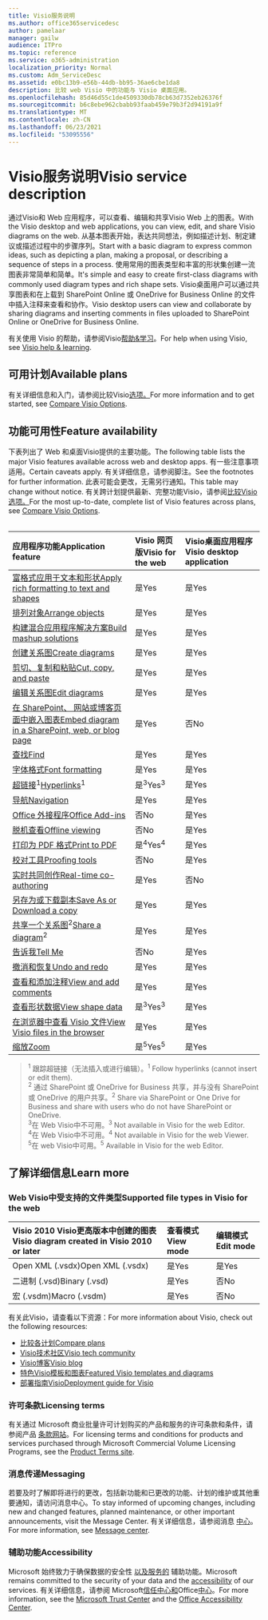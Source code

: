 ```yaml
---
title: Visio服务说明
ms.author: office365servicedesc
author: pamelaar
manager: gailw
audience: ITPro
ms.topic: reference
ms.service: o365-administration
localization_priority: Normal
ms.custom: Adm_ServiceDesc
ms.assetid: e0bc13b9-e56b-44db-bb95-36ae6cbe1da8
description: 比较 web Visio 中的功能与 Visio 桌面应用。
ms.openlocfilehash: 85d46d55c1de4509330db78cb63d7352eb26376f
ms.sourcegitcommit: b6c8ebe962cbabb93faab459e79b3f2d94191a9f
ms.translationtype: MT
ms.contentlocale: zh-CN
ms.lasthandoff: 06/23/2021
ms.locfileid: "53095556"
---
```

# <a name="visio-service-description"></a><span data-ttu-id="6e395-103">Visio服务说明</span><span class="sxs-lookup"><span data-stu-id="6e395-103">Visio service description</span></span>

<span data-ttu-id="6e395-104">通过Visio和 Web 应用程序，可以查看、编辑和共享Visio Web 上的图表。</span><span class="sxs-lookup"><span data-stu-id="6e395-104">With the Visio desktop and web applications, you can view, edit, and share Visio diagrams on the web.</span></span> <span data-ttu-id="6e395-105">从基本图表开始，表达共同想法，例如描述计划、制定建议或描述过程中的步骤序列。</span><span class="sxs-lookup"><span data-stu-id="6e395-105">Start with a basic diagram to express common ideas, such as depicting a plan, making a proposal, or describing a sequence of steps in a process.</span></span> <span data-ttu-id="6e395-106">使用常用的图表类型和丰富的形状集创建一流图表非常简单和简单。</span><span class="sxs-lookup"><span data-stu-id="6e395-106">It's simple and easy to create first-class diagrams with commonly used diagram types and rich shape sets.</span></span> <span data-ttu-id="6e395-107">Visio桌面用户可以通过共享图表和在上载到 SharePoint Online 或 OneDrive for Business Online 的文件中插入注释来查看和协作。</span><span class="sxs-lookup"><span data-stu-id="6e395-107">Visio desktop users can view and collaborate by sharing diagrams and inserting comments in files uploaded to SharePoint Online or OneDrive for Business Online.</span></span>

<span data-ttu-id="6e395-108">有关使用 Visio 的帮助，请参阅Visio[帮助&学习](https://support.office.com/visio)。</span><span class="sxs-lookup"><span data-stu-id="6e395-108">For help when using Visio, see [Visio help & learning](https://support.office.com/visio).</span></span>

## <a name="available-plans"></a><span data-ttu-id="6e395-109">可用计划</span><span class="sxs-lookup"><span data-stu-id="6e395-109">Available plans</span></span>

<span data-ttu-id="6e395-110">有关详细信息和入门，请参阅比较Visio[选项。](https://www.microsoft.com/microsoft-365/visio/microsoft-visio-plans-and-pricing-compare-visio-options)</span><span class="sxs-lookup"><span data-stu-id="6e395-110">For more information and to get started, see [Compare Visio Options](https://www.microsoft.com/microsoft-365/visio/microsoft-visio-plans-and-pricing-compare-visio-options).</span></span>
  
## <a name="feature-availability"></a><span data-ttu-id="6e395-111">功能可用性</span><span class="sxs-lookup"><span data-stu-id="6e395-111">Feature availability</span></span>

<span data-ttu-id="6e395-112">下表列出了 Web 和桌面Visio提供的主要功能。</span><span class="sxs-lookup"><span data-stu-id="6e395-112">The following table lists the major Visio features available across web and desktop apps.</span></span> <span data-ttu-id="6e395-113">有一些注意事项适用。</span><span class="sxs-lookup"><span data-stu-id="6e395-113">Certain caveats apply.</span></span> <span data-ttu-id="6e395-114">有关详细信息，请参阅脚注。</span><span class="sxs-lookup"><span data-stu-id="6e395-114">See the footnotes for further information.</span></span> <span data-ttu-id="6e395-115">此表可能会更改，无需另行通知。</span><span class="sxs-lookup"><span data-stu-id="6e395-115">This table may change without notice.</span></span> <span data-ttu-id="6e395-116">有关跨计划提供最新、完整功能Visio，请参阅[比较Visio选项。](https://www.microsoft.com/microsoft-365/visio/microsoft-visio-plans-and-pricing-compare-visio-options)</span><span class="sxs-lookup"><span data-stu-id="6e395-116">For the most up-to-date, complete list of Visio features across plans, see [Compare Visio Options](https://www.microsoft.com/microsoft-365/visio/microsoft-visio-plans-and-pricing-compare-visio-options).</span></span><br><br> 

| <span data-ttu-id="6e395-117">应用程序功能</span><span class="sxs-lookup"><span data-stu-id="6e395-117">Application feature</span></span> | <span data-ttu-id="6e395-118">Visio 网页版</span><span class="sxs-lookup"><span data-stu-id="6e395-118">Visio for the web</span></span> | <span data-ttu-id="6e395-119">Visio桌面应用程序</span><span class="sxs-lookup"><span data-stu-id="6e395-119">Visio desktop application</span></span> |
|:-----|:-----|:-----|
|[<span data-ttu-id="6e395-120">富格式应用于文本和形状</span><span class="sxs-lookup"><span data-stu-id="6e395-120">Apply rich formatting to text and shapes</span></span>](visio-features.md#apply-rich-formatting-to-text-and-shapes)|<span data-ttu-id="6e395-121">是</span><span class="sxs-lookup"><span data-stu-id="6e395-121">Yes</span></span> |<span data-ttu-id="6e395-122">是</span><span class="sxs-lookup"><span data-stu-id="6e395-122">Yes</span></span> |
|[<span data-ttu-id="6e395-123">排列对象</span><span class="sxs-lookup"><span data-stu-id="6e395-123">Arrange objects</span></span>](visio-features.md#arrange-objects)|<span data-ttu-id="6e395-124">是</span><span class="sxs-lookup"><span data-stu-id="6e395-124">Yes</span></span> |<span data-ttu-id="6e395-125">是</span><span class="sxs-lookup"><span data-stu-id="6e395-125">Yes</span></span> |
|[<span data-ttu-id="6e395-126">构建混合应用程序解决方案</span><span class="sxs-lookup"><span data-stu-id="6e395-126">Build mashup solutions</span></span>](visio-features.md#build-mashup-solutions)|<span data-ttu-id="6e395-127">是</span><span class="sxs-lookup"><span data-stu-id="6e395-127">Yes</span></span> |<span data-ttu-id="6e395-128">是</span><span class="sxs-lookup"><span data-stu-id="6e395-128">Yes</span></span> |
|[<span data-ttu-id="6e395-129">创建关系图</span><span class="sxs-lookup"><span data-stu-id="6e395-129">Create diagrams</span></span>](visio-features.md#create-diagrams)|<span data-ttu-id="6e395-130">是</span><span class="sxs-lookup"><span data-stu-id="6e395-130">Yes</span></span> |<span data-ttu-id="6e395-131">是</span><span class="sxs-lookup"><span data-stu-id="6e395-131">Yes</span></span> |
|[<span data-ttu-id="6e395-132">剪切、复制和粘贴</span><span class="sxs-lookup"><span data-stu-id="6e395-132">Cut, copy, and paste</span></span>](visio-features.md#cut-copy-and-paste)|<span data-ttu-id="6e395-133">是</span><span class="sxs-lookup"><span data-stu-id="6e395-133">Yes</span></span> |<span data-ttu-id="6e395-134">是</span><span class="sxs-lookup"><span data-stu-id="6e395-134">Yes</span></span> |
|[<span data-ttu-id="6e395-135">编辑关系图</span><span class="sxs-lookup"><span data-stu-id="6e395-135">Edit diagrams</span></span>](visio-features.md#edit-diagrams)|<span data-ttu-id="6e395-136">是</span><span class="sxs-lookup"><span data-stu-id="6e395-136">Yes</span></span> |<span data-ttu-id="6e395-137">是</span><span class="sxs-lookup"><span data-stu-id="6e395-137">Yes</span></span> |
|[<span data-ttu-id="6e395-138">在 SharePoint、 网站或博客页面中嵌入图表</span><span class="sxs-lookup"><span data-stu-id="6e395-138">Embed diagram in a SharePoint, web, or blog page</span></span>](visio-features.md#embed-diagram-in-a-sharepoint-web-or-blog-page)|<span data-ttu-id="6e395-139">是</span><span class="sxs-lookup"><span data-stu-id="6e395-139">Yes</span></span> |<span data-ttu-id="6e395-140">否</span><span class="sxs-lookup"><span data-stu-id="6e395-140">No</span></span> |
|[<span data-ttu-id="6e395-141">查找</span><span class="sxs-lookup"><span data-stu-id="6e395-141">Find</span></span>](visio-features.md#find)|<span data-ttu-id="6e395-142">是</span><span class="sxs-lookup"><span data-stu-id="6e395-142">Yes</span></span> |<span data-ttu-id="6e395-143">是</span><span class="sxs-lookup"><span data-stu-id="6e395-143">Yes</span></span> |
|[<span data-ttu-id="6e395-144">字体格式</span><span class="sxs-lookup"><span data-stu-id="6e395-144">Font formatting</span></span>](visio-features.md#font-formatting)|<span data-ttu-id="6e395-145">是</span><span class="sxs-lookup"><span data-stu-id="6e395-145">Yes</span></span> |<span data-ttu-id="6e395-146">是</span><span class="sxs-lookup"><span data-stu-id="6e395-146">Yes</span></span> |
|<span data-ttu-id="6e395-147">[超链接](visio-features.md#hyperlinks)<sup>1</sup></span><span class="sxs-lookup"><span data-stu-id="6e395-147">[Hyperlinks](visio-features.md#hyperlinks)<sup>1</sup></span></span>|<span data-ttu-id="6e395-148">是<sup>3</sup></span><span class="sxs-lookup"><span data-stu-id="6e395-148">Yes<sup>3</sup></span></span>|<span data-ttu-id="6e395-149">是</span><span class="sxs-lookup"><span data-stu-id="6e395-149">Yes</span></span> |
|[<span data-ttu-id="6e395-150">导航</span><span class="sxs-lookup"><span data-stu-id="6e395-150">Navigation</span></span>](visio-features.md#navigation)|<span data-ttu-id="6e395-151">是</span><span class="sxs-lookup"><span data-stu-id="6e395-151">Yes</span></span> |<span data-ttu-id="6e395-152">是</span><span class="sxs-lookup"><span data-stu-id="6e395-152">Yes</span></span> |
|[<span data-ttu-id="6e395-153">Office 外接程序</span><span class="sxs-lookup"><span data-stu-id="6e395-153">Office Add-ins</span></span>](visio-features.md#office-add-ins)|<span data-ttu-id="6e395-154">否</span><span class="sxs-lookup"><span data-stu-id="6e395-154">No</span></span> |<span data-ttu-id="6e395-155">是</span><span class="sxs-lookup"><span data-stu-id="6e395-155">Yes</span></span> |
|[<span data-ttu-id="6e395-156">脱机查看</span><span class="sxs-lookup"><span data-stu-id="6e395-156">Offline viewing</span></span>](visio-features.md#offline-viewing)|<span data-ttu-id="6e395-157">否</span><span class="sxs-lookup"><span data-stu-id="6e395-157">No</span></span> |<span data-ttu-id="6e395-158">是</span><span class="sxs-lookup"><span data-stu-id="6e395-158">Yes</span></span> |
|[<span data-ttu-id="6e395-159">打印为 PDF 格式</span><span class="sxs-lookup"><span data-stu-id="6e395-159">Print to PDF</span></span>](visio-features.md#print-to-pdf)|<span data-ttu-id="6e395-160">是<sup>4</sup></span><span class="sxs-lookup"><span data-stu-id="6e395-160">Yes<sup>4</sup></span></span>|<span data-ttu-id="6e395-161">是</span><span class="sxs-lookup"><span data-stu-id="6e395-161">Yes</span></span> |
|[<span data-ttu-id="6e395-162">校对工具</span><span class="sxs-lookup"><span data-stu-id="6e395-162">Proofing tools</span></span>](visio-features.md#proofing-tools)|<span data-ttu-id="6e395-163">否</span><span class="sxs-lookup"><span data-stu-id="6e395-163">No</span></span> |<span data-ttu-id="6e395-164">是</span><span class="sxs-lookup"><span data-stu-id="6e395-164">Yes</span></span> |
|[<span data-ttu-id="6e395-165">实时共同创作</span><span class="sxs-lookup"><span data-stu-id="6e395-165">Real-time co-authoring</span></span>](visio-features.md#real-time-co-authoring)|<span data-ttu-id="6e395-166">是</span><span class="sxs-lookup"><span data-stu-id="6e395-166">Yes</span></span> |<span data-ttu-id="6e395-167">否</span><span class="sxs-lookup"><span data-stu-id="6e395-167">No</span></span> |
|[<span data-ttu-id="6e395-168">另存为或下载副本</span><span class="sxs-lookup"><span data-stu-id="6e395-168">Save As or Download a copy</span></span>](visio-features.md#save-as-or-download-a-copy)|<span data-ttu-id="6e395-169">是</span><span class="sxs-lookup"><span data-stu-id="6e395-169">Yes</span></span> |<span data-ttu-id="6e395-170">是</span><span class="sxs-lookup"><span data-stu-id="6e395-170">Yes</span></span> |
|<span data-ttu-id="6e395-171">[共享一个关系图](visio-features.md#share-a-diagram)<sup>2</sup></span><span class="sxs-lookup"><span data-stu-id="6e395-171">[Share a diagram](visio-features.md#share-a-diagram)<sup>2</sup></span></span>|<span data-ttu-id="6e395-172">是</span><span class="sxs-lookup"><span data-stu-id="6e395-172">Yes</span></span> |<span data-ttu-id="6e395-173">是</span><span class="sxs-lookup"><span data-stu-id="6e395-173">Yes</span></span> |
|[<span data-ttu-id="6e395-174">告诉我</span><span class="sxs-lookup"><span data-stu-id="6e395-174">Tell Me</span></span>](visio-features.md#tell-me)|<span data-ttu-id="6e395-175">否</span><span class="sxs-lookup"><span data-stu-id="6e395-175">No</span></span> |<span data-ttu-id="6e395-176">是</span><span class="sxs-lookup"><span data-stu-id="6e395-176">Yes</span></span> |
|[<span data-ttu-id="6e395-177">撤消和恢复</span><span class="sxs-lookup"><span data-stu-id="6e395-177">Undo and redo</span></span>](visio-features.md#undo-and-redo)|<span data-ttu-id="6e395-178">是</span><span class="sxs-lookup"><span data-stu-id="6e395-178">Yes</span></span> |<span data-ttu-id="6e395-179">是</span><span class="sxs-lookup"><span data-stu-id="6e395-179">Yes</span></span> |
|[<span data-ttu-id="6e395-180">查看和添加注释</span><span class="sxs-lookup"><span data-stu-id="6e395-180">View and add comments</span></span>](visio-features.md#view-and-add-comments)|<span data-ttu-id="6e395-181">是</span><span class="sxs-lookup"><span data-stu-id="6e395-181">Yes</span></span> |<span data-ttu-id="6e395-182">是</span><span class="sxs-lookup"><span data-stu-id="6e395-182">Yes</span></span> |
|[<span data-ttu-id="6e395-183">查看形状数据</span><span class="sxs-lookup"><span data-stu-id="6e395-183">View shape data</span></span>](visio-features.md#view-shape-data)|<span data-ttu-id="6e395-184">是<sup>3</sup></span><span class="sxs-lookup"><span data-stu-id="6e395-184">Yes<sup>3</sup></span></span>|<span data-ttu-id="6e395-185">是</span><span class="sxs-lookup"><span data-stu-id="6e395-185">Yes</span></span> |
|[<span data-ttu-id="6e395-186">在浏览器中查看 Visio 文件</span><span class="sxs-lookup"><span data-stu-id="6e395-186">View Visio files in the browser</span></span>](visio-features.md#view-visio-files-in-the-browser)|<span data-ttu-id="6e395-187">是</span><span class="sxs-lookup"><span data-stu-id="6e395-187">Yes</span></span> |<span data-ttu-id="6e395-188">是</span><span class="sxs-lookup"><span data-stu-id="6e395-188">Yes</span></span> |
|[<span data-ttu-id="6e395-189">缩放</span><span class="sxs-lookup"><span data-stu-id="6e395-189">Zoom</span></span>](visio-features.md#zoom)|<span data-ttu-id="6e395-190">是<sup>5</sup></span><span class="sxs-lookup"><span data-stu-id="6e395-190">Yes<sup>5</sup></span></span>|<span data-ttu-id="6e395-191">是</span><span class="sxs-lookup"><span data-stu-id="6e395-191">Yes</span></span> |

> <span data-ttu-id="6e395-192"><sup>1</sup> 跟踪超链接（无法插入或进行编辑）。</span><span class="sxs-lookup"><span data-stu-id="6e395-192"><sup>1</sup> Follow hyperlinks (cannot insert or edit them).</span></span>
<br/><span data-ttu-id="6e395-193"><sup>2</sup> 通过 SharePoint 或 OneDrive for Business 共享，并与没有 SharePoint 或 OneDrive 的用户共享。</span><span class="sxs-lookup"><span data-stu-id="6e395-193"><sup>2</sup> Share via SharePoint or One Drive for Business and share with users who do not have SharePoint or OneDrive.</span></span>
<br/><span data-ttu-id="6e395-194"><sup>3</sup>在 Web Visio中不可用。</span><span class="sxs-lookup"><span data-stu-id="6e395-194"><sup>3</sup> Not available in Visio for the web Editor.</span></span>
<br/><span data-ttu-id="6e395-195"><sup>4</sup>在 Web Visio中不可用。</span><span class="sxs-lookup"><span data-stu-id="6e395-195"><sup>4</sup> Not available in Visio for the web Viewer.</span></span>
<br/><span data-ttu-id="6e395-196"><sup>5</sup>在 web Visio中可用。</span><span class="sxs-lookup"><span data-stu-id="6e395-196"><sup>5</sup> Available in Visio for the web Editor.</span></span>

## <a name="learn-more"></a><span data-ttu-id="6e395-197">了解详细信息</span><span class="sxs-lookup"><span data-stu-id="6e395-197">Learn more</span></span>

### <a name="supported-file-types-in-visio-for-the-web"></a><span data-ttu-id="6e395-198">Web Visio中受支持的文件类型</span><span class="sxs-lookup"><span data-stu-id="6e395-198">Supported file types in Visio for the web</span></span>

| <span data-ttu-id="6e395-199">Visio 2010 Visio更高版本中创建的图表</span><span class="sxs-lookup"><span data-stu-id="6e395-199">Visio diagram created in Visio 2010 or later</span></span> | <span data-ttu-id="6e395-200">查看模式</span><span class="sxs-lookup"><span data-stu-id="6e395-200">View mode</span></span> | <span data-ttu-id="6e395-201">编辑模式</span><span class="sxs-lookup"><span data-stu-id="6e395-201">Edit mode</span></span> |
|:-----|:-----|:-----|
|<span data-ttu-id="6e395-202">Open XML (.vsdx)</span><span class="sxs-lookup"><span data-stu-id="6e395-202">Open XML (.vsdx)</span></span>  <br/> |<span data-ttu-id="6e395-203">是</span><span class="sxs-lookup"><span data-stu-id="6e395-203">Yes</span></span>  <br/> |<span data-ttu-id="6e395-204">是</span><span class="sxs-lookup"><span data-stu-id="6e395-204">Yes</span></span>  <br/> |
|<span data-ttu-id="6e395-205">二进制 (.vsd)</span><span class="sxs-lookup"><span data-stu-id="6e395-205">Binary (.vsd)</span></span>  <br/> |<span data-ttu-id="6e395-206">是</span><span class="sxs-lookup"><span data-stu-id="6e395-206">Yes</span></span>  <br/> |<span data-ttu-id="6e395-207">否</span><span class="sxs-lookup"><span data-stu-id="6e395-207">No</span></span>  <br/> |
|<span data-ttu-id="6e395-208">宏 (.vsdm)</span><span class="sxs-lookup"><span data-stu-id="6e395-208">Macro (.vsdm)</span></span>  <br/> |<span data-ttu-id="6e395-209">是</span><span class="sxs-lookup"><span data-stu-id="6e395-209">Yes</span></span>  <br/> |<span data-ttu-id="6e395-210">否</span><span class="sxs-lookup"><span data-stu-id="6e395-210">No</span></span>  <br/> |

<span data-ttu-id="6e395-211">有关此Visio，请查看以下资源：</span><span class="sxs-lookup"><span data-stu-id="6e395-211">For more information about Visio, check out the following resources:</span></span>

- [<span data-ttu-id="6e395-212">比较各计划</span><span class="sxs-lookup"><span data-stu-id="6e395-212">Compare plans</span></span>](https://www.microsoft.com/microsoft-365/visio/microsoft-visio-plans-and-pricing-compare-visio-options)
- [<span data-ttu-id="6e395-213">Visio技术社区</span><span class="sxs-lookup"><span data-stu-id="6e395-213">Visio tech community</span></span>](https://techcommunity.microsoft.com/t5/microsoft-teams/ct-p/MicrosoftTeams)
- [<span data-ttu-id="6e395-214">Visio博客</span><span class="sxs-lookup"><span data-stu-id="6e395-214">Visio blog</span></span>](https://techcommunity.microsoft.com/t5/visio-blog/bg-p/VisioBlog)
- [<span data-ttu-id="6e395-215">特色Visio模板和图表</span><span class="sxs-lookup"><span data-stu-id="6e395-215">Featured Visio templates and diagrams</span></span>](https://go.microsoft.com/fwlink/p/?linkid=2157372)
- [<span data-ttu-id="6e395-216">部署指南Visio</span><span class="sxs-lookup"><span data-stu-id="6e395-216">Deployment guide for Visio</span></span>](/deployoffice/deployment-guide-for-visio)

### <a name="licensing-terms"></a><span data-ttu-id="6e395-217">许可条款</span><span class="sxs-lookup"><span data-stu-id="6e395-217">Licensing terms</span></span>

<span data-ttu-id="6e395-218">有关通过 Microsoft 商业批量许可计划购买的产品和服务的许可条款和条件，请参阅产品 [条款网站](https://www.microsoft.com/licensing/terms/)。</span><span class="sxs-lookup"><span data-stu-id="6e395-218">For licensing terms and conditions for products and services purchased through Microsoft Commercial Volume Licensing Programs, see the [Product Terms site](https://www.microsoft.com/licensing/terms/).</span></span>

### <a name="messaging"></a><span data-ttu-id="6e395-219">消息传递</span><span class="sxs-lookup"><span data-stu-id="6e395-219">Messaging</span></span>

<span data-ttu-id="6e395-220">若要及时了解即将进行的更改，包括新功能和已更改的功能、计划的维护或其他重要通知，请访问消息中心。</span><span class="sxs-lookup"><span data-stu-id="6e395-220">To stay informed of upcoming changes, including new and changed features, planned maintenance, or other important announcements, visit the Message Center.</span></span> <span data-ttu-id="6e395-221">有关详细信息，请参阅消息 [中心](/microsoft-365/admin/manage/message-center)。</span><span class="sxs-lookup"><span data-stu-id="6e395-221">For more information, see [Message center](/microsoft-365/admin/manage/message-center).</span></span>

### <a name="accessibility"></a><span data-ttu-id="6e395-222">辅助功能</span><span class="sxs-lookup"><span data-stu-id="6e395-222">Accessibility</span></span>

<span data-ttu-id="6e395-223">Microsoft 始终致力于确保数据的安全性 [以及服务的](https://www.microsoft.com/trust-center/compliance/accessibility) 辅助功能。</span><span class="sxs-lookup"><span data-stu-id="6e395-223">Microsoft remains committed to the security of your data and the [accessibility](https://www.microsoft.com/trust-center/compliance/accessibility) of our services.</span></span> <span data-ttu-id="6e395-224">有关详细信息，请参阅 Microsoft[信任中心和](https://www.microsoft.com/trust-center)Office[中心](https://support.office.com/article/ecab0fcf-d143-4fe8-a2ff-6cd596bddc6d)。</span><span class="sxs-lookup"><span data-stu-id="6e395-224">For more information, see the [Microsoft Trust Center](https://www.microsoft.com/trust-center) and the [Office Accessibility Center](https://support.office.com/article/ecab0fcf-d143-4fe8-a2ff-6cd596bddc6d).</span></span>
